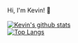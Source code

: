 ###
Hi, I'm Kevin! :wave:
<br><br>
[![Kevin's github stats](https://github-readme-stats.vercel.app/api?username=KevMcCall&show_icons=true&theme=merko)](https://github.com/KevMcCall/github-readme-stats)
<br>
[![Top Langs](https://github-readme-stats.vercel.app/api/top-langs/?username=KevMcCall&layout=compact)](https://github.com/KevMcCall/github-readme-stats)
<!--
**KevMcCall/KevMcCall** is a ✨ _special_ ✨ repository because its `README.md` (this file) appears on your GitHub profile.



